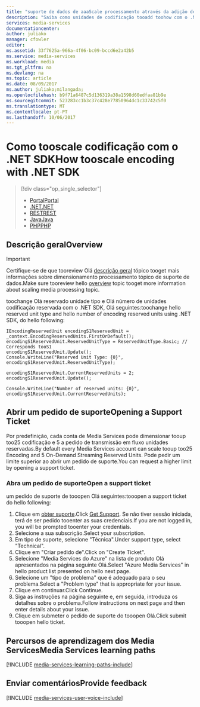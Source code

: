 ```yaml
---
title: "suporte de dados de aaaScale processamento através da adição de unidades de codificação - Azure |  Microsoft Docs"
description: "Saiba como unidades de codificação tooadd toohow com o .NET"
services: media-services
documentationcenter: 
author: juliako
manager: cfowler
editor: 
ms.assetid: 33f7625a-966a-4f06-bc09-bccd6e2a42b5
ms.service: media-services
ms.workload: media
ms.tgt_pltfrm: na
ms.devlang: na
ms.topic: article
ms.date: 08/09/2017
ms.author: juliako;milangada;
ms.openlocfilehash: b9f71a6487c5d136319a38a1598d60edfaa81b9e
ms.sourcegitcommit: 523283cc1b3c37c428e77850964dc1c33742c5f0
ms.translationtype: MT
ms.contentlocale: pt-PT
ms.lasthandoff: 10/06/2017
---
```

# <a name="how-tooscale-encoding-with-net-sdk"></a><span data-ttu-id="e3491-103">Como tooscale codificação com o .NET SDK</span><span class="sxs-lookup"><span data-stu-id="e3491-103">How tooscale encoding with .NET SDK</span></span>
> [!div class="op_single_selector"]
> * [<span data-ttu-id="e3491-104">Portal</span><span class="sxs-lookup"><span data-stu-id="e3491-104">Portal</span></span>](media-services-portal-scale-media-processing.md)
> * [<span data-ttu-id="e3491-105">.NET</span><span class="sxs-lookup"><span data-stu-id="e3491-105">.NET</span></span>](media-services-dotnet-encoding-units.md)
> * [<span data-ttu-id="e3491-106">REST</span><span class="sxs-lookup"><span data-stu-id="e3491-106">REST</span></span>](https://docs.microsoft.com/rest/api/media/operations/encodingreservedunittype)
> * [<span data-ttu-id="e3491-107">Java</span><span class="sxs-lookup"><span data-stu-id="e3491-107">Java</span></span>](https://github.com/southworkscom/azure-sdk-for-media-services-java-samples)
> * [<span data-ttu-id="e3491-108">PHP</span><span class="sxs-lookup"><span data-stu-id="e3491-108">PHP</span></span>](https://github.com/Azure/azure-sdk-for-php/tree/master/examples/MediaServices)
> 
> 

## <a name="overview"></a><span data-ttu-id="e3491-109">Descrição geral</span><span class="sxs-lookup"><span data-stu-id="e3491-109">Overview</span></span>
> [!IMPORTANT]
> <span data-ttu-id="e3491-110">Certifique-se de que tooreview Olá [descrição geral](media-services-scale-media-processing-overview.md) tópico tooget mais informações sobre dimensionamento processamento tópico de suporte de dados.</span><span class="sxs-lookup"><span data-stu-id="e3491-110">Make sure tooreview hello [overview](media-services-scale-media-processing-overview.md) topic tooget more information about scaling media processing topic.</span></span>
> 
> 

<span data-ttu-id="e3491-111">toochange Olá reservado unidade tipo e Olá número de unidades codificação reservada com o .NET SDK, Olá seguintes:</span><span class="sxs-lookup"><span data-stu-id="e3491-111">toochange hello reserved unit type and hello number of encoding reserved units using .NET SDK, do hello following:</span></span>

    IEncodingReservedUnit encodingS1ReservedUnit = _context.EncodingReservedUnits.FirstOrDefault();
    encodingS1ReservedUnit.ReservedUnitType = ReservedUnitType.Basic; // Corresponds tooS1
    encodingS1ReservedUnit.Update();
    Console.WriteLine("Reserved Unit Type: {0}", encodingS1ReservedUnit.ReservedUnitType);

    encodingS1ReservedUnit.CurrentReservedUnits = 2;
    encodingS1ReservedUnit.Update();

    Console.WriteLine("Number of reserved units: {0}", encodingS1ReservedUnit.CurrentReservedUnits);

## <a name="opening-a-support-ticket"></a><span data-ttu-id="e3491-112">Abrir um pedido de suporte</span><span class="sxs-lookup"><span data-stu-id="e3491-112">Opening a Support Ticket</span></span>
<span data-ttu-id="e3491-113">Por predefinição, cada conta de Media Services pode dimensionar tooup too25 codificação e 5 a pedido de transmissão em fluxo unidades reservadas.</span><span class="sxs-lookup"><span data-stu-id="e3491-113">By default every Media Services account can scale tooup too25 Encoding and 5 On-Demand Streaming Reserved Units.</span></span> <span data-ttu-id="e3491-114">Pode pedir um limite superior ao abrir um pedido de suporte.</span><span class="sxs-lookup"><span data-stu-id="e3491-114">You can request a higher limit by opening a support ticket.</span></span>

### <a name="open-a-support-ticket"></a><span data-ttu-id="e3491-115">Abra um pedido de suporte</span><span class="sxs-lookup"><span data-stu-id="e3491-115">Open a support ticket</span></span>
<span data-ttu-id="e3491-116">um pedido de suporte de tooopen Olá seguintes:</span><span class="sxs-lookup"><span data-stu-id="e3491-116">tooopen a support ticket do hello following:</span></span>

1. <span data-ttu-id="e3491-117">Clique em [obter suporte](https://manage.windowsazure.com/?getsupport=true).</span><span class="sxs-lookup"><span data-stu-id="e3491-117">Click [Get Support](https://manage.windowsazure.com/?getsupport=true).</span></span> <span data-ttu-id="e3491-118">Se não tiver sessão iniciada, terá de ser pedido tooenter as suas credenciais.</span><span class="sxs-lookup"><span data-stu-id="e3491-118">If you are not logged in, you will be prompted tooenter your credentials.</span></span>
2. <span data-ttu-id="e3491-119">Selecione a sua subscrição.</span><span class="sxs-lookup"><span data-stu-id="e3491-119">Select your subscription.</span></span>
3. <span data-ttu-id="e3491-120">Em tipo de suporte, selecione "Técnica".</span><span class="sxs-lookup"><span data-stu-id="e3491-120">Under support type, select "Technical".</span></span>
4. <span data-ttu-id="e3491-121">Clique em "Criar pedido de".</span><span class="sxs-lookup"><span data-stu-id="e3491-121">Click on "Create Ticket".</span></span>
5. <span data-ttu-id="e3491-122">Selecione "Media Services do Azure" na lista de produto Olá apresentados na página seguinte Olá.</span><span class="sxs-lookup"><span data-stu-id="e3491-122">Select "Azure Media Services" in hello product list presented on hello next page.</span></span>
6. <span data-ttu-id="e3491-123">Selecione um "tipo de problema" que é adequado para o seu problema.</span><span class="sxs-lookup"><span data-stu-id="e3491-123">Select a "Problem type" that is appropriate for your issue.</span></span>
7. <span data-ttu-id="e3491-124">Clique em continuar.</span><span class="sxs-lookup"><span data-stu-id="e3491-124">Click Continue.</span></span>
8. <span data-ttu-id="e3491-125">Siga as instruções na página seguinte e, em seguida, introduza os detalhes sobre o problema.</span><span class="sxs-lookup"><span data-stu-id="e3491-125">Follow instructions on next page and then enter details about your issue.</span></span>
9. <span data-ttu-id="e3491-126">Clique em submeter o pedido de suporte do tooopen Olá.</span><span class="sxs-lookup"><span data-stu-id="e3491-126">Click submit tooopen hello ticket.</span></span>

## <a name="media-services-learning-paths"></a><span data-ttu-id="e3491-127">Percursos de aprendizagem dos Media Services</span><span class="sxs-lookup"><span data-stu-id="e3491-127">Media Services learning paths</span></span>
[!INCLUDE [media-services-learning-paths-include](../../includes/media-services-learning-paths-include.md)]

## <a name="provide-feedback"></a><span data-ttu-id="e3491-128">Enviar comentários</span><span class="sxs-lookup"><span data-stu-id="e3491-128">Provide feedback</span></span>
[!INCLUDE [media-services-user-voice-include](../../includes/media-services-user-voice-include.md)]

